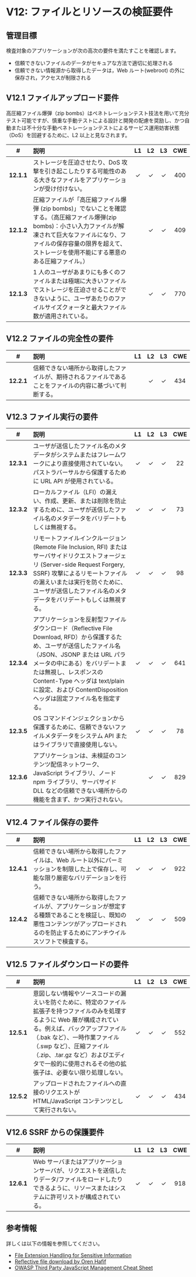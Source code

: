 # V12: ファイルとリソースの検証要件

## 管理目標

検査対象のアプリケーションが次の高次の要件を満たすことを確認します。

* 信頼できないファイルのデータがセキュアな方法で適切に処理される
* 信頼できない情報源から取得したデータは，Web ルート(webroot) の外に保存され，アクセスが制限される

## V12.1 ファイルアップロード要件

高圧縮ファイル爆弾（zip bombs）はペネトレーションテスト技法を用いて充分テスト可能ですが、慎重な手動テストによる設計と開発の配慮を奨励し、かつ自動または不十分な手動ペネトレーションテストによるサービス運用妨害状態（DoS）を回避するために、L2 以上と見なされます。

| # | 説明 | L1 | L2 | L3 | CWE |
| :---: | :--- | :---: | :---:| :---: | :---: |
| **12.1.1** | ストレージを圧迫させたり、DoS 攻撃を引き起こしたりする可能性のある大きなファイルをアプリケーションが受け付けない。 | ✓ | ✓ | ✓ | 400 |
| **12.1.2** | 圧縮ファイルが「高圧縮ファイル爆弾 (zip bombs)」でないことを確認する。（高圧縮ファイル爆弾(zip bombs)：小さい入力ファイルが解凍されて巨大なファイルになり、ファイルの保存容量の限界を超えて、ストレージを使用不能にする悪意のある圧縮ファイル。） | | ✓ | ✓ | 409 |
| **12.1.3** | 1 人のユーザがあまりにも多くのファイルまたは極端に大きいファイルでストレージを圧迫させることができないように、ユーザあたりのファイルサイズクォータと最大ファイル数が適用されている。 | | ✓ | ✓ | 770 |

## V12.2 ファイルの完全性の要件

| # | 説明 | L1 | L2 | L3 | CWE |
| :---: | :--- | :---: | :---:| :---: | :---: |
| **12.2.1** | 信頼できない場所から取得したファイルが、期待されるファイルであることをファイルの内容に基づいて判断する。 | | ✓ | ✓ | 434 |

## V12.3 ファイル実行の要件

| # | 説明 | L1 | L2 | L3 | CWE |
| :---: | :--- | :---: | :---:| :---: | :---: |
| **12.3.1** | ユーザが送信したファイル名のメタデータがシステムまたはフレームワークにより直接使用されていない。パストラバーサルから保護するために URL API が使用されている。 | ✓ | ✓ | ✓ | 22 |
| **12.3.2** | ローカルファイル（LFI）の漏えい、作成、更新、または削除を防止するために、ユーザが送信したファイル名のメタデータをバリデートもしくは無視する。 | ✓ | ✓ | ✓ | 73 |
| **12.3.3** | リモートファイルインクルージョン (Remote File Inclusion, RFI) またはサーバサイドリクエストフォージェリ (Server-side Request Forgery, SSRF) 攻撃によるリモートファイルの漏えいまたは実行を防ぐために、ユーザが送信したファイル名のメタデータをバリデートもしくは無視する。 | ✓ | ✓ | ✓ | 98 |
| **12.3.4** | アプリケーションを反射型ファイルダウンロード（Reflective File Download, RFD）から保護するため、ユーザが送信したファイル名（JSON、JSONP または URL パラメータの中にある）をバリデートまたは無視し、レスポンスのContent-Type ヘッダは text/plain に設定、および ContentDisposition ヘッダは固定ファイル名を指定する。 | ✓ | ✓ | ✓ | 641 |
| **12.3.5** | OS コマンドインジェクションから保護するために、信頼できないファイルメタデータをシステム API またはライブラリで直接使用しない。 | ✓ | ✓ | ✓ | 78 |
| **12.3.6** | アプリケーションは、未検証のコンテンツ配信ネットワーク、JavaScript ライブラリ、ノード npm ライブラリ、サーバサイド DLL などの信頼できない場所からの機能を含まず、かつ実行されない。 |  | ✓ | ✓ | 829 |

## V12.4 ファイル保存の要件

| # | 説明 | L1 | L2 | L3 | CWE |
| :---: | :--- | :---: | :---:| :---: | :---: |
| **12.4.1** | 信頼できない場所から取得したファイルは、Web ルート以外にパーミッションを制限した上で保存し、可能な限り厳密なバリデーションを行う。 | ✓ | ✓ | ✓ | 922 |
| **12.4.2** | 信頼できない場所から取得したファイルが、アプリケーションが想定する種類であることを検証し、既知の悪性コンテンツがアップロードされるのを防止するためにアンチウイルスソフトで検査する。 | ✓ | ✓ | ✓ | 509 |

## V12.5 ファイルダウンロードの要件

| # | 説明 | L1 | L2 | L3 | CWE |
| :---: | :--- | :---: | :---:| :---: | :---: |
| **12.5.1** | 意図しない情報やソースコードの漏えいを防ぐために、特定のファイル拡張子を持つファイルのみを処理するように Web 層が構成されている。例えば、バックアップファイル（.bak など）、一時作業ファイル（.swp など）、圧縮ファイル（.zip、.tar.gz など）およびエディタで一般的に使用されるその他の拡張子は、必要ない限り処理しない。 | ✓ | ✓ | ✓ | 552 |
| **12.5.2** | アップロードされたファイルへの直接のリクエストが HTML/JavaScript コンテンツとして実行されない。 | ✓ | ✓ | ✓ | 434 |

## V12.6 SSRF からの保護要件

| # | 説明 | L1 | L2 | L3 | CWE |
| :---: | :--- | :---: | :---:| :---: | :---: |
| **12.6.1** | Web サーバまたはアプリケーションサーバが、リクエストを送信したりデータ/ファイルをロードしたりできるように、リソースまたはシステムに許可リストが構成されている。 | ✓ | ✓ | ✓ | 918 |

## 参考情報

詳しくは以下の情報を参照してください。

* [File Extension Handling for Sensitive Information](https://owasp.org/www-community/vulnerabilities/Unrestricted_File_Upload)
* [Reflective file download by Oren Hafif](https://www.trustwave.com/Resources/SpiderLabs-Blog/Reflected-File-Download---A-New-Web-Attack-Vector/)
* [OWASP Third Party JavaScript Management Cheat Sheet](https://cheatsheetseries.owasp.org/cheatsheets/Third_Party_Javascript_Management_Cheat_Sheet.html)
